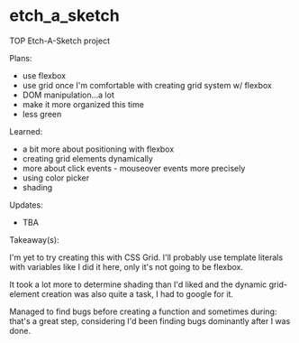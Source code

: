 # etch_a_sketch
TOP Etch-A-Sketch project  

Plans:  
- use flexbox  
- use grid once I'm comfortable with creating grid system w/ flexbox  
- DOM manipulation...a lot  
- make it more organized this time  
- less green  

Learned:  
- a bit more about positioning with flexbox  
- creating grid elements dynamically  
- more about click events - mouseover events more precisely  
- using color picker  
- shading

Updates:  
- TBA

Takeaway(s):  

I'm yet to try creating this with CSS Grid. I'll probably use template literals with variables like I did it here, only it's not going to be flexbox.  

It took a lot more to determine shading than I'd liked and the dynamic grid-element creation was also quite a task, I had to google for it.  

Managed to find bugs before creating a function and sometimes during: that's a great step, considering I'd been finding bugs dominantly after I was done.  